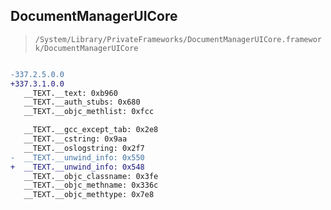 ## DocumentManagerUICore

> `/System/Library/PrivateFrameworks/DocumentManagerUICore.framework/DocumentManagerUICore`

```diff

-337.2.5.0.0
+337.3.1.0.0
   __TEXT.__text: 0xb960
   __TEXT.__auth_stubs: 0x680
   __TEXT.__objc_methlist: 0xfcc

   __TEXT.__gcc_except_tab: 0x2e8
   __TEXT.__cstring: 0x9aa
   __TEXT.__oslogstring: 0x2f7
-  __TEXT.__unwind_info: 0x550
+  __TEXT.__unwind_info: 0x548
   __TEXT.__objc_classname: 0x3fe
   __TEXT.__objc_methname: 0x336c
   __TEXT.__objc_methtype: 0x7e8

```
